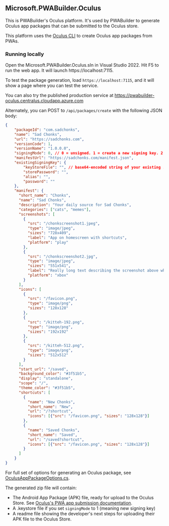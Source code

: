 ## Microsoft.PWABuilder.Oculus

This is PWABuilder's Oculus platform. It's used by PWABuilder to generate Oculus app packages that can be submitted to the Oculus store.

This platform uses the [Oculus CLI](https://developer.oculus.com/documentation/web/pwa-packaging/) to create Oculus app packages from PWAs.

### Running locally

Open the Microsoft.PWABuilder.Oculus.sln in Visual Studio 2022. Hit F5 to run the web app. It will launch https://localhost:7115.

To test the package generation, load `https://localhost:7115`, and it will show a page where you can test the service.

You can also try the published production service at https://pwabuilder-oculus.centralus.cloudapp.azure.com

Alternately, you can POST to `/api/packages/create` with the following JSON body:

```json
{
	"packageId": "com.sadchonks",
	"name": "Sad Chonks",
    "url": "https://sadchonks.com",
	"versionCode": 1,
    "versionName": "1.0.0.0",
    "signingMode": 0, // 0 = unsigned. 1 = create a new signing key. 2 = use existing signing key (must specify existingSigningKey object)
	"manifestUrl": "https://sadchonks.com/manifest.json",
    "existingSigningKey": {
        "keyStoreFile": "", // base64-encoded string of your existing .keystore file
        "storePassword": "", 
        "alias": "",
        "password": ""
    },
	"manifest": {
      "short_name": "Chonks",
      "name": "Sad Chonks",
      "description": "Your daily source for Sad Chonks",
      "categories": ["cats", "memes"],
      "screenshots": [
        {
          "src": "/chonkscreenshot1.jpeg",
          "type": "image/jpeg",
          "sizes": "728x409",
          "label": "App on homescreen with shortcuts",
          "platform": "play"
        },
        {
          "src": "/chonkscreenshot2.jpg",
          "type": "image/jpeg",
          "sizes": "551x541",
          "label": "Really long text describing the screenshot above which is basically a picture showing the app being long pressed on Android and the WebShortcuts popping out",
          "platform": "xbox"
        }
      ],
      "icons": [
        {
          "src": "/favicon.png",
          "type": "image/png",
          "sizes": "128x128"
        },
        {
          "src": "/kitteh-192.png",
          "type": "image/png",
          "sizes": "192x192"
        },
        {
          "src": "/kitteh-512.png",
          "type": "image/png",
          "sizes": "512x512"
        }
      ],
      "start_url": "/saved",
      "background_color": "#3f51b5",
      "display": "standalone",
      "scope": "/",
      "theme_color": "#3f51b5",
      "shortcuts": [
        {
          "name": "New Chonks",
          "short_name": "New",
          "url": "/?shortcut",
          "icons": [{"src": "/favicon.png", "sizes": "128x128"}]
        },
        {
          "name": "Saved Chonks",
          "short_name": "Saved",
          "url": "/saved?shortcut",
          "icons": [{"src": "/favicon.png", "sizes": "128x128"}]
        }
      ]
    }
}

```

For full set of options for generating an Oculus package, see [OculusAppPackageOptions.cs](https://github.com/pwa-builder/pwabuilder-oculus/blob/main/Microsoft.PWABuilder.Oculus/Models/OculusAppPackageOptions.cs).

The generated zip file will contain:
- The Android App Package (APK) file, ready for upload to the Oculus Store. See [Oculus's PWA app submission documentation](https://developer.oculus.com/documentation/web/pwa-submit-app/).
- A .keystore file if you set `signingMode` to 1 (meaning new signing key)
- A readme file showing the developer's next steps for uploading their APK file to the Oculus Store.